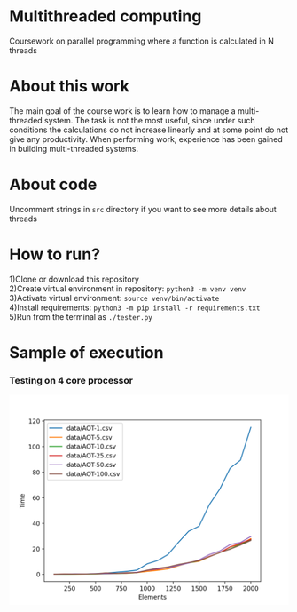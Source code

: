 # Multithreaded computing
Coursework on parallel programming where a function is calculated in N threads

# About this work
The main goal of the course work is to learn how to manage a multi-threaded system. 
The task is not the most useful, since under such conditions the calculations do not increase linearly and at some point do not give any productivity. 
When performing work, experience has been gained in building multi-threaded systems.

# About code
Uncomment strings in ```src``` directory if you want to see more details about threads

# How to run?
1)Clone or download this repository  
2)Create virtual environment in repository: ```python3 -m venv venv```  
3)Activate virtual environment: ```source venv/bin/activate```  
4)Install requirements: ```python3 -m pip install -r requirements.txt```  
5)Run from the terminal as ```./tester.py```  
# Sample of execution 
### Testing on 4 core processor
![alt-text](https://github.com/AleksandrTolstoy/multithreaded-computing/blob/master/samples/testing%20on%204%20core%20processor.png)
